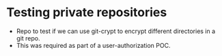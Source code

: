 # Testing private repositories

- Repo to test if we can use git-crypt to encrypt different directories in a git repo.
- This was required as part of a user-authorization POC.
